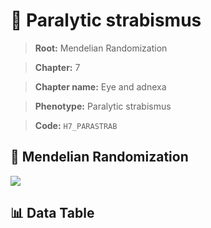 # 🧪 Paralytic strabismus

> **Root:** Mendelian Randomization

> **Chapter:** 7  

> **Chapter name:** Eye and adnexa

> **Phenotype:** Paralytic strabismus  

> **Code:** `H7_PARASTRAB`

## 🧬 Mendelian Randomization  

<img src="/MR/Figures/Forward/H7_PARASTRAB.png"/>

## 📊 Data Table

<CsvTableMRF src="/MR_Data/Forward/H7_PARASTRAB.csv"/>
